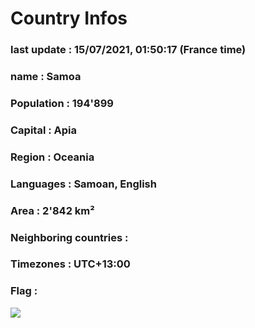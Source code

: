 # Country  Infos
### last update : 15/07/2021, 01:50:17 (France time)

### name : Samoa
### Population : 194'899
### Capital : Apia
### Region : Oceania
### Languages : Samoan, English
### Area : 2'842 km²
### Neighboring countries : 
### Timezones : UTC+13:00

### Flag :
![](https://restcountries.eu/data/wsm.svg)
